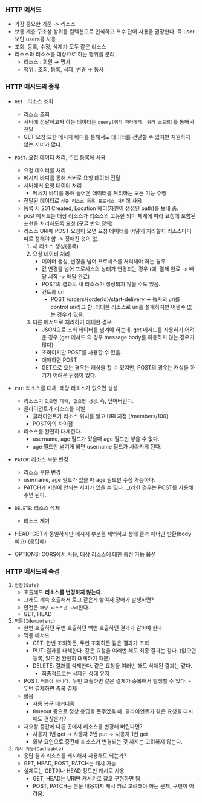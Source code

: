 ### HTTP 메서드
- 가장 중요한 기준 -> 리소스
- 보통 계층 구조상 상위를 컬렉션으로 인식하고 복수 단어 사용을 권장한다. 즉 user 보단 users를 사용
- 조회, 등록, 수정, 삭제가 모두 같은 리소스
- 리소스와 리소스를 대상으로 하는 행위를 분리
    - 리소스 : 회원 → 명사
    - 행위 : 조회, 등록, 삭제, 변경 → 동사

### HTTP 메서드의 종류
- `GET` : 리소스 조회
    - 리소스 조회
    - 서버에 전달하고자 하는 데이터는 `query(쿼리 파라메터, 쿼리 스트링)`를 통해서 전달
    - GET 요청 또한 메시지 바디를 통해서도 데이터를 전달할 수 있지만 지원하지 않는 서버가 많다.
    
- `POST`: 요청 데이터 처리, 주로 등록에 사용
    - 요청 데이터를 처리
    - 메시지 바디를 통해 서버로 요청 데이터 전달
    - 서버에서 요청 데이터 처리
        - 메세지 바디를 통해 들어온 데이터를 처리하는 모든 기능 수행
    - 전달된 데이터로 `신규 리소스 등록`, `프로세스 처리`에 사용
    - 등록 시 201 Created, Location 헤더(자원이 생성된 path)를 보내 줌.
    - post 메서드는 대상 리소스가 리소스의 고유한 의미 체계에 따라 요청에 포함된 표현을 처리하도록 요청 (구글 번역 정의)
    - 리소스 URI에 POST 요청이 오면 요청 데이터를 어떻게 처리할지 리소스마다 따로 정해야 함 -> 정해진 것이 없.
        1. 새 리소스 생성(등록)
        2. 요청 데이터 처리
            - 데이터 생성, 변경을 넘어 프로세스를 처리해야 하는 경우
            - 값 변경을 넘어 프로세스의 상태가 변경되는 경우 (예, 결제 완료 -> 배달 시작 -> 배달 완료)
            - POST의 결과로 새 리소스가 생성되지 않을 수도 있음.
            - 컨트롤 uri
                - POST /orders/{orderId}/start-delivery
                → 동사의 uri를 control uri라고 함. 최대한 리소스로 uri를 설계하지만 어쩔수 없는 경우가 있음.
        3. 다른 메서드로 처리하기 애매한 경우
            - JSON으로 조회 데이터를 넘겨야 하는데, get 메서드를 사용하기 어려운 경우 (get 메서드 의 경우 message body를 허용하지 않는 경우가 많다)
            - 조회이지만 POST를 사용할 수 있음.
            - 애매하면 POST
            - GET으로 오는 경우는 캐싱을 할 수 있지만, POST의 경우는 캐싱을 하기가 어려운 단점이 있다.       
- `PUT`: 리소스를 대체, 해당 리소스가 없으면 생성
    - 리소스가 `있으면 대체, 없으면 생성`. 즉, 덮어버린다.
    - 클라이언트가 리소스를 식별
        - 클라이언트가 리소스 위치를 알고 URI 지정 (/members/100)
        - POST와의 차이점
    - 리소스를 완전히 대체한다.
        - username, age 필드가 있을때 age 필드만 넣을 수 없다.
        - age 필드만 넘기게 되면 username 필드가 사라지게 된다.  
- `PATCH`: 리소스 부분 변경
    - 리소스 부분 변경
    - username, age 필드가 있을 때 age 필드만 수정 가능하다.
    - PATCH가 지원이 안되는 서버가 있을 수 있다. 그러한 경우는 POST를 사용해 주면 된다.
- `DELETE`: 리소스 삭제
    - 리소스 제거
- HEAD: GET과 동일하지만 메시지 부분을 제외하고 상태 줄과 헤더만 반환(body 빼고) (응답에)
- OPTIONS: CORS에서 사용, 대상 리소스에 대한 통신 가능 옵션

### HTTP 메서드의 속성

1. `안전(Safe)`
    - 호출해도 **리소스를 변경하지 않는다.**
    - 그래도 계속 호출해서 로그 같은게 쌓여서 장애가 발생하면?
    - 안전은 `해당 리소스만 고려`한다.
    - GET, HEAD
2. `멱등(Idempotent)`
    - 한번 호출하던 두번 호출하던 백번 호출하던 결과가 같아야 한다.
    - 멱등 메서드
        - GET: 한번 조회하든, 두번 조회하든 같은 결과가 조회
        - PUT: 결과를 대체한다. 같은 요청을 여러번 해도 최종 결과는 같다. (없으면 등록, 있으면 완전히 대체하기 때문)
        - DELETE: 결과를 삭제한다. 같은 요청을 여러번 해도 삭제된 결과는 같다.
            - 최종적으로는 삭제된 상태 유지
    - POST: `멱등이 아니다.` 두번 호출하면 같은 결제가 중복해서 발생할 수 있다.
            - 두번 결제하면 중복 결제
    - 활용
        - 자동 복구 메커니즘
        - timeout 등으로 정상 응답을 못주었을 때, 클라이언트가 같은 요청을 다시 해도 괜찮은가?
    - 재요청 중간에 다른 곳에서 리소스를 변경해 버린다면?
        - 사용자 1번 get → 사용자 2번 put → 사용자 1번 get
        - 외부 요인으로 중간에 리소스가 변경되는 것 까지는 고려하지 않는다.
3. `캐시 가능(Cacheable)`
    - 응답 결과 리소스를 캐시해서 사용해도 되는가?
    - GET, HEAD, POST, PATCH는 캐시 가능
    - 실제로는 GET이나 HEAD 정도만 캐시로 사용
        - GET, HEAD는 URI만 캐시키로 잡고 구현하면 됨 
        - POST, PATCH는 본문 내용까지 캐시 키로 고려해야 하는 문제, 구현이 어려움.
